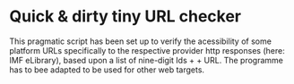 # Quick & dirty tiny URL checker
This pragmatic script has been set up to verify the acessibility of some platform URLs specifically to the respective provider http responses (here: IMF eLibrary), based upon a list of nine-digit Ids + <space> + URL. The programme has to bee adapted to be used for other web targets.
